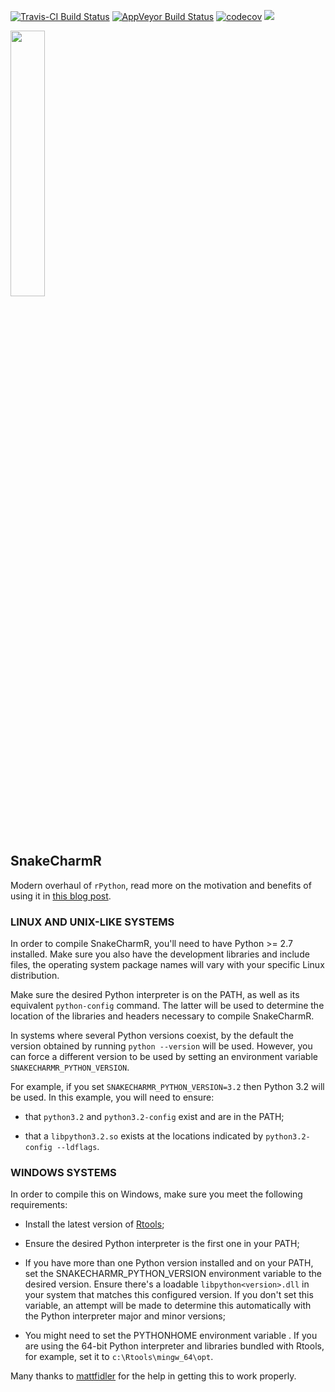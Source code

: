 
<!-- README.md is generated from README.Rmd. Please edit that file -->
[![Travis-CI Build Status](https://travis-ci.org/asieira/SnakeCharmR.svg?branch=master)](https://travis-ci.org/asieira/SnakeCharmR) [![AppVeyor Build Status](https://ci.appveyor.com/api/projects/status/github/asieira/SnakeCharmR?branch=master&svg=true)](https://ci.appveyor.com/project/asieira/SnakeCharmR) [![codecov](https://codecov.io/gh/asieira/SnakeCharmR/branch/master/graph/badge.svg)](https://codecov.io/gh/asieira/SnakeCharmR) [![](http://cranlogs.r-pkg.org/badges/grand-total/SnakeCharmR)](http://cran.rstudio.com/web/packages/SnakeCharmR/index.html)

<img src="tools/snaker.jpg" width="33%"/>

SnakeCharmR
-----------

Modern overhaul of `rPython`, read more on the motivation and benefits of using it in [this blog post](https://asieira.github.io/introducing-snakecharmr.html).

### LINUX AND UNIX-LIKE SYSTEMS

In order to compile SnakeCharmR, you'll need to have Python &gt;= 2.7 installed. Make sure you also have the development libraries and include files, the operating system package names will vary with your specific Linux distribution.

Make sure the desired Python interpreter is on the PATH, as well as its equivalent `python-config` command. The latter will be used to determine the location of the libraries and headers necessary to compile SnakeCharmR.

In systems where several Python versions coexist, by the default the version obtained by running `python --version` will be used. However, you can force a different version to be used by setting an environment variable `SNAKECHARMR_PYTHON_VERSION`.

For example, if you set `SNAKECHARMR_PYTHON_VERSION=3.2` then Python 3.2 will be used. In this example, you will need to ensure:

-   that `python3.2` and `python3.2-config` exist and are in the PATH;

-   that a `libpython3.2.so` exists at the locations indicated by `python3.2-config --ldflags`.

### WINDOWS SYSTEMS

In order to compile this on Windows, make sure you meet the following requirements:

-   Install the latest version of [Rtools](https://cran.r-project.org/bin/windows/Rtools/);

-   Ensure the desired Python interpreter is the first one in your PATH;

-   If you have more than one Python version installed and on your PATH, set the SNAKECHARMR\_PYTHON\_VERSION environment variable to the desired version. Ensure there's a loadable `libpython<version>.dll` in your system that matches this configured version. If you don't set this variable, an attempt will be made to determine this automatically with the Python interpreter major and minor versions;

-   You might need to set the PYTHONHOME environment variable . If you are using the 64-bit Python interpreter and libraries bundled with Rtools, for example, set it to `c:\Rtools\mingw_64\opt`.

Many thanks to [mattfidler](https://github.com/mattfidler) for the help in getting this to work properly.

